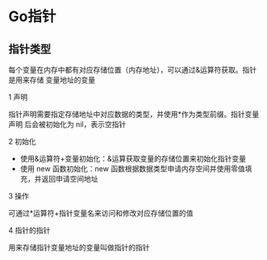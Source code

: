 # Go指针

## 指针类型

每个变量在内存中都有对应存储位置（内存地址），可以通过&运算符获取。指针是用来存储
变量地址的变量

1 声明

指针声明需要指定存储地址中对应数据的类型，并使用*作为类型前缀。指针变量声明
后会被初始化为 nil，表示空指针

2 初始化

+ 使用&运算符+变量初始化：&运算获取变量的存储位置来初始化指针变量
+ 使用 new 函数初始化：new 函数根据数据类型申请内存空间并使用零值填充，并返回申请空间地址

3 操作

可通过*运算符+指针变量名来访问和修改对应存储位置的值

4 指针的指针

用来存储指针变量地址的变量叫做指针的指针